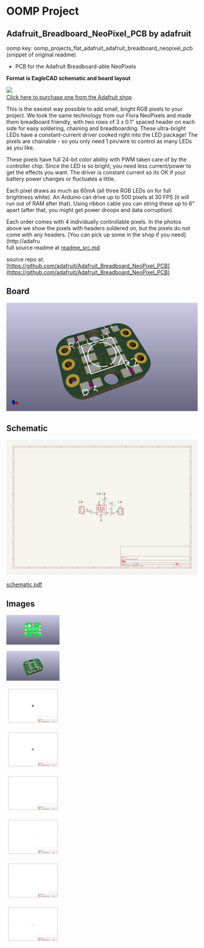 # OOMP Project  
## Adafruit_Breadboard_NeoPixel_PCB  by adafruit  
  
oomp key: oomp_projects_flat_adafruit_adafruit_breadboard_neopixel_pcb  
(snippet of original readme)  
  
- PCB for the Adafruit Breadboard-able NeoPixels  
  
__Format is EagleCAD schematic and board layout__  
  
<a href="http://www.adafruit.com/products/1312"><img src="assets/image.jpg?raw=true" width="500px"><br/>Click here to purchase one from the Adafruit shop</a>  
  
This is the easiest way possible to add small, bright RGB pixels to your project. We took the same technology from our Flora NeoPixels and made them breadboard friendly, with two rows of 3 x 0.1" spaced header on each side for easy soldering, chaining and breadboarding. These ultra-bright LEDs have a constant-current driver cooked right into the LED package! The pixels are chainable - so you only need 1 pin/wire to control as many LEDs as you like.  
  
These pixels have full 24-bit color ability with PWM taken care of by the controller chip. Since the LED is so bright, you need less current/power to get the effects you want. The driver is constant current so its OK if your battery power changes or fluctuates a little.  
  
Each pixel draws as much as 60mA (all three RGB LEDs on for full brightness white). An Arduino can drive up to 500 pixels at 30 FPS (it will run out of RAM after that). Using ribbon cable you can string these up to 6" apart (after that, you might get power droops and data corruption)  
  
Each order comes with 4 individually controllable pixels. In the photos above we show the pixels with headers soldered on, but the pixels do not come with any headers. [You can pick up some in the shop if you need](http://adafru  
  full source readme at [readme_src.md](readme_src.md)  
  
source repo at: [https://github.com/adafruit/Adafruit_Breadboard_NeoPixel_PCB](https://github.com/adafruit/Adafruit_Breadboard_NeoPixel_PCB)  
## Board  
  
[![working_3d.png](working_3d_600.png)](working_3d.png)  
## Schematic  
  
[![working_schematic.png](working_schematic_600.png)](working_schematic.png)  
  
[schematic pdf](working_schematic.pdf)  
## Images  
  
[![working_3D_bottom.png](working_3D_bottom_140.png)](working_3D_bottom.png)  
  
[![working_3D_top.png](working_3D_top_140.png)](working_3D_top.png)  
  
[![working_assembly_page_01.png](working_assembly_page_01_140.png)](working_assembly_page_01.png)  
  
[![working_assembly_page_02.png](working_assembly_page_02_140.png)](working_assembly_page_02.png)  
  
[![working_assembly_page_03.png](working_assembly_page_03_140.png)](working_assembly_page_03.png)  
  
[![working_assembly_page_04.png](working_assembly_page_04_140.png)](working_assembly_page_04.png)  
  
[![working_assembly_page_05.png](working_assembly_page_05_140.png)](working_assembly_page_05.png)  
  
[![working_assembly_page_06.png](working_assembly_page_06_140.png)](working_assembly_page_06.png)  
